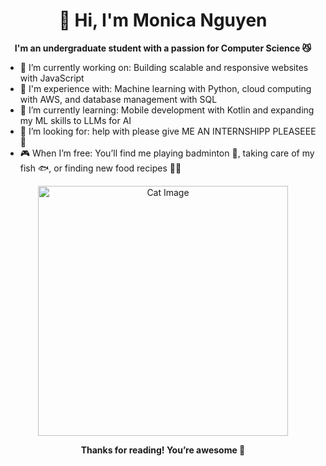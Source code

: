 <div align="center">
  
  # 👋 Hi, I'm Monica Nguyen 

  **I'm an undergraduate student with a passion for Computer Science 😼**

</div>

- 🔭 I’m currently working on: Building scalable and responsive websites with JavaScript
- 🤖 I'm experience with: Machine learning with Python, cloud computing with AWS, and database management with SQL
- 🌱 I’m currently learning: Mobile development with Kotlin and expanding my ML skills to LLMs for AI
- 🤔 I’m looking for: help with please give ME AN INTERNSHIPP PLEASEEE 🤡
- 🎮 When I’m free: You’ll find me playing badminton 🏸, taking care of my fish 🐟, or finding new food recipes 🧑‍🍳

<div align="center">
  
  <img src="https://i.giphy.com/media/v1.Y2lkPTc5MGI3NjExNHR1d3d0eDhsYnZ2em0yc3hmbGRhaTlpemRlaTRlM2ZpcjMxdTgwcCZlcD12MV9pbnRlcm5hbF9naWZfYnlfaWQmY3Q9Zw/LHZyixOnHwDDy/giphy.gif" alt="Cat Image" width="400"/>

  
**Thanks for reading! You’re awesome 🌟**
</div>


